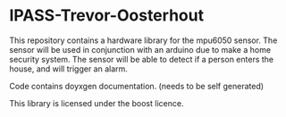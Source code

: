 # IPASS-Trevor-Oosterhout

This repository contains a hardware library for the mpu6050 sensor. The sensor will be used in conjunction with
 an arduino due to make a home security system. The sensor will be able to detect if a person enters the house, and will trigger an alarm. 

Code contains doyxgen documentation. (needs to be self generated)

This library is licensed under the boost licence.

